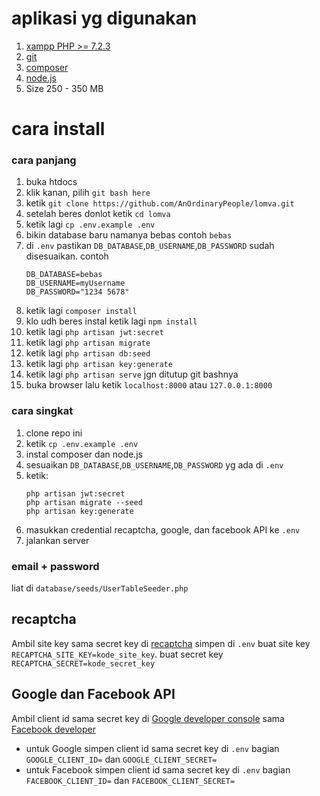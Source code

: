 # aplikasi yg digunakan
1. [xampp PHP >= 7.2.3](https://www.apachefriends.org/download.html)
1. [git](https://git-scm.com/downloads)
1. [composer](https://getcomposer.org/download/)
1. [node.js](https://nodejs.org/en/download/current/)
1. Size 250 - 350 MB

# cara install
### cara panjang
1. buka htdocs
1. klik kanan, pilih `git bash here`
1. ketik `git clone https://github.com/AnOrdinaryPeople/lomva.git`
1. setelah beres donlot ketik `cd lomva`
1. ketik lagi `cp .env.example .env`
1. bikin database baru namanya bebas contoh `bebas`
1. di `.env` pastikan `DB_DATABASE`,`DB_USERNAME`,`DB_PASSWORD` sudah disesuaikan. contoh
   ```
   DB_DATABASE=bebas
   DB_USERNAME=myUsername
   DB_PASSWORD="1234 5678"
   ```
1. ketik lagi `composer install`
1. klo udh beres instal ketik lagi `npm install`
1. ketik lagi `php artisan jwt:secret`
1. ketik lagi `php artisan migrate`
1. ketik lagi `php artisan db:seed`
1. ketik lagi `php artisan key:generate`
1. ketik lagi `php artisan serve` jgn ditutup git bashnya
1. buka browser lalu ketik `localhost:8000` atau `127.0.0.1:8000`
### cara singkat
1. clone repo ini
1. ketik `cp .env.example .env`
1. instal composer dan node.js
1. sesuaikan `DB_DATABASE`,`DB_USERNAME`,`DB_PASSWORD` yg ada di `.env`
1. ketik:
   ```
   php artisan jwt:secret
   php artisan migrate --seed
   php artisan key:generate
   ```
1. masukkan credential recaptcha, google, dan facebook API ke `.env`
1. jalankan server

### email + password
liat di `database/seeds/UserTableSeeder.php`

## recaptcha
Ambil site key sama secret key di [recaptcha](https://www.google.com/recaptcha) simpen di `.env` buat site key `RECAPTCHA_SITE_KEY=kode_site_key`. buat secret key `RECAPTCHA_SECRET=kode_secret_key`

## Google dan Facebook API
Ambil client id sama secret key di [Google developer console](https://console.developers.google.com) sama [Facebook developer](https://developers.facebook.com)

- untuk Google simpen client id sama secret key di `.env` bagian `GOOGLE_CLIENT_ID=` dan `GOOGLE_CLIENT_SECRET=`
- untuk Facebook simpen client id sama secret key di `.env` bagian `FACEBOOK_CLIENT_ID=` dan `FACEBOOK_CLIENT_SECRET=`
